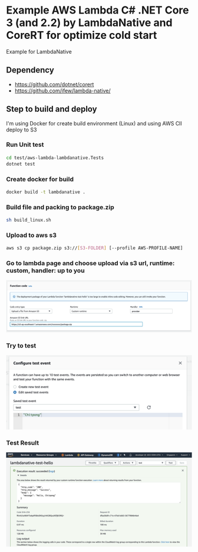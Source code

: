 # Example AWS Lambda C# .NET Core 3 (and 2.2) by LambdaNative and CoreRT for optimize cold start

Example for LambdaNative

## Dependency

- https://github.com/dotnet/corert
- https://github.com/ifew/lambda-native/

## Step to build and deploy

I'm using Docker for create build environment (Linux) and using AWS ClI deploy to S3

### Run Unit test

```bash
cd test/aws-lambda-lambdanative.Tests
dotnet test
```

### Create docker for build
```bash
docker build -t lambdanative .
```

### Build file and packing to package.zip

```bash
sh build_linux.sh
```

### Upload to aws s3

```bash
aws s3 cp package.zip s3://[S3-FOLDER] [--profile AWS-PROFILE-NAME]
```

### Go to lambda page and choose upload via s3 url, runtime: custom, handler: up to you

![Setting](lambdabative-lambdapage-setting.png)

### Try to test

![Testing](lambdabative-lambdapage-test.png)

### Test Result

![Testing](lambdabative-lambdapage-test-result.png)
